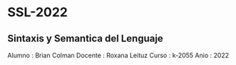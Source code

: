 # SSL-2022

## Sintaxis y Semantica del Lenguaje 

Alumno : Brian Colman 
Docente : Roxana Leituz 
Curso : k-2055
Anio : 2022 
